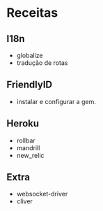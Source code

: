 # Receitas

## I18n

* globalize
* tradução de rotas

## FriendlyID

* instalar e configurar a gem.

## Heroku

* rollbar
* mandrill
* new_relic

## Extra
* websocket-driver
* cliver

